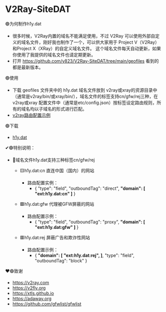 # V2Ray-SiteDAT

🟢为何制作h1y.dat

- 很多时候，V2Ray内置的域名不能满足使用，不过 V2Ray 可以使用外部自定义的域名文件，刚好我也制作了一个，可以供大家用于 Project V（V2Ray）和Project X（XRay）的自定义域名文件。
这个域名文件每天自动更新，如果你使用了我提供的域名文件也请定期更新。
- 打开 https://github.com/y823/V2Ray-SiteDAT/tree/main/geofiles 看到的都是最新版本。

🟢使用

- 下载 geofiles 文件夹中的 h1y.dat 域名文件放到 v2ray或xray的资源目录中（通常是v2ray/bin/或xray/bin/），域名文件的标签支持cn/gfw/rej三种，在 v2ray或xray 配置文件中（通常是etc/config.json）按标签设定路由规则，所有的域名均以子域名的形式进行匹配。
- [v2ray路由配置示例](https://github.com/y823/V2Ray-SiteDAT/blob/main/routing.json)

🟢下载
- [h1y.dat](https://raw.githubusercontent.com/y823/V2Ray-SiteDAT/main/geofiles/h1y.dat)

✔🟢特别说明：

- 📌域名文件h1y.dat支持三种标签cn/gfw/rej
  - 🟨h1y.dat:cn 直连中国（国内）的网站
    - 路由配置实例：
      - {
          "type": "field",
          "outboundTag": "direct",
          <b>"domain": [
            "ext:h1y.dat:cn"
          ]</b>
        }
  - 🟩h1y.dat:gfw 代理被GFW屏蔽的网站
    - 路由配置示例：
      - {
          "type": "field",
          "outboundTag": "proxy",
          <b>"domain": [
            "ext:h1y.dat:gfw"
          ]</b>
        }
      
  - 🟥h1y.dat:rej 屏蔽广告和欺诈性网站
    - 路由配置示例：
      - {
          <b>"domain": [
            "ext:h1y.dat:rej",
          ]</b>,
          "type": "field",
          "outboundTag": "block"
        }

❤🟢致谢
- https://v2ray.com
- https://v2fly.org
- https://xtls.github.io
- https://adaway.org
- https://github.com/gfwlist/gfwlist
